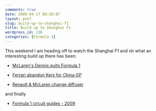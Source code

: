 ```yaml
---
comments: true
date: 2009-04-17 08:58:07
layout: post
slug: build-up-to-shanghai-f1
title: Build up to Shanghai F1
wordpress_id: 136
categories: [Formula 1]
---
```


This weekend I am heading off to watch the Shanghai F1 and oh what an interesting build up there has been:



	
  * [McLaren's Dennis quits Formula 1 ](http://news.bbc.co.uk/sport2/hi/motorsport/formula_one/8001425.stm)

	
  * [Ferrari abandon Kers for China GP ](http://news.bbc.co.uk/sport2/hi/motorsport/formula_one/8001866.stm)

	
  * [Renault & McLaren change diffuser ](http://news.bbc.co.uk/sport2/hi/motorsport/formula_one/8002297.stm)


and finally

	
  * [Formula 1 circuit guides - 2009](http://news.bbc.co.uk/sport2/hi/motorsport/formula_one/circuit_guide/default.stm?circuitID=03#top)


